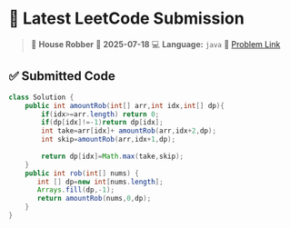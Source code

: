 # 🧠 Latest LeetCode Submission

> 📌 **House Robber**
> 📅 **2025-07-18**
> 💻 **Language:** `java`
> 🔗 [Problem Link](https://leetcode.com/problems/house-robber/)

## ✅ Submitted Code

```java
class Solution {
    public int amountRob(int[] arr,int idx,int[] dp){
        if(idx>=arr.length) return 0;
        if(dp[idx]!=-1)return dp[idx];
        int take=arr[idx]+ amountRob(arr,idx+2,dp);
        int skip=amountRob(arr,idx+1,dp);
        
        return dp[idx]=Math.max(take,skip);
    }
    public int rob(int[] nums) {
       int [] dp=new int[nums.length];
       Arrays.fill(dp,-1);
       return amountRob(nums,0,dp);
    }
}
```

<!-- Updated: 2025-07-18 20:59:16.415137 -->
